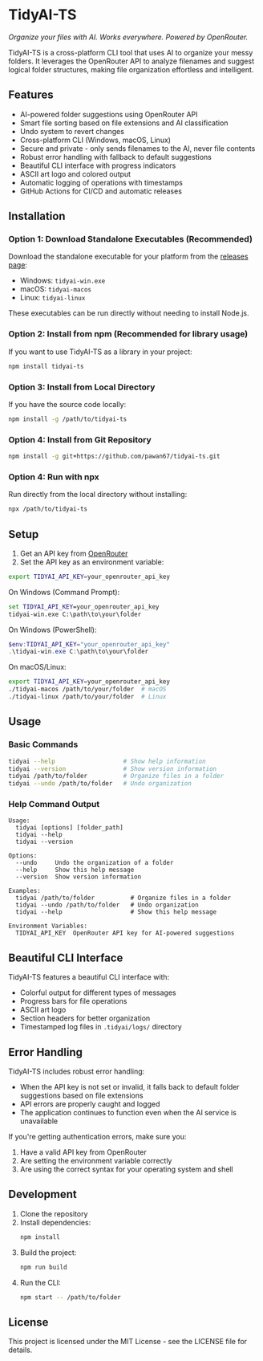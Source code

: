 # TidyAI-TS

_Organize your files with AI. Works everywhere. Powered by OpenRouter._

TidyAI-TS is a cross-platform CLI tool that uses AI to organize your messy folders. It leverages the OpenRouter API to analyze filenames and suggest logical folder structures, making file organization effortless and intelligent.

## Features

- AI-powered folder suggestions using OpenRouter API
- Smart file sorting based on file extensions and AI classification
- Undo system to revert changes
- Cross-platform CLI (Windows, macOS, Linux)
- Secure and private - only sends filenames to the AI, never file contents
- Robust error handling with fallback to default suggestions
- Beautiful CLI interface with progress indicators
- ASCII art logo and colored output
- Automatic logging of operations with timestamps
- GitHub Actions for CI/CD and automatic releases

## Installation

### Option 1: Download Standalone Executables (Recommended)

Download the standalone executable for your platform from the [releases page](https://github.com/pawan67/tidyai-ts/releases):

- Windows: `tidyai-win.exe`
- macOS: `tidyai-macos`
- Linux: `tidyai-linux`

These executables can be run directly without needing to install Node.js.

### Option 2: Install from npm (Recommended for library usage)

If you want to use TidyAI-TS as a library in your project:

```bash
npm install tidyai-ts
```

### Option 3: Install from Local Directory

If you have the source code locally:

```bash
npm install -g /path/to/tidyai-ts
```

### Option 4: Install from Git Repository

```bash
npm install -g git+https://github.com/pawan67/tidyai-ts.git
```

### Option 4: Run with npx

Run directly from the local directory without installing:

```bash
npx /path/to/tidyai-ts
```

## Setup

1. Get an API key from [OpenRouter](https://openrouter.ai/keys)
2. Set the API key as an environment variable:

```bash
export TIDYAI_API_KEY=your_openrouter_api_key
```

On Windows (Command Prompt):

```cmd
set TIDYAI_API_KEY=your_openrouter_api_key
tidyai-win.exe C:\path\to\your\folder
```

On Windows (PowerShell):

```powershell
$env:TIDYAI_API_KEY="your_openrouter_api_key"
.\tidyai-win.exe C:\path\to\your\folder
```

On macOS/Linux:

```bash
export TIDYAI_API_KEY=your_openrouter_api_key
./tidyai-macos /path/to/your/folder  # macOS
./tidyai-linux /path/to/your/folder  # Linux
```

## Usage

### Basic Commands

```bash
tidyai --help                   # Show help information
tidyai --version                # Show version information
tidyai /path/to/folder          # Organize files in a folder
tidyai --undo /path/to/folder   # Undo organization
```

### Help Command Output

```
Usage:
  tidyai [options] [folder_path]
  tidyai --help
  tidyai --version

Options:
  --undo     Undo the organization of a folder
  --help     Show this help message
  --version  Show version information

Examples:
  tidyai /path/to/folder          # Organize files in a folder
  tidyai --undo /path/to/folder   # Undo organization
  tidyai --help                   # Show this help message

Environment Variables:
  TIDYAI_API_KEY  OpenRouter API key for AI-powered suggestions
```

## Beautiful CLI Interface

TidyAI-TS features a beautiful CLI interface with:

- Colorful output for different types of messages
- Progress bars for file operations
- ASCII art logo
- Section headers for better organization
- Timestamped log files in `.tidyai/logs/` directory

## Error Handling

TidyAI-TS includes robust error handling:

- When the API key is not set or invalid, it falls back to default folder suggestions based on file extensions
- API errors are properly caught and logged
- The application continues to function even when the AI service is unavailable

If you're getting authentication errors, make sure you:

1. Have a valid API key from OpenRouter
2. Are setting the environment variable correctly
3. Are using the correct syntax for your operating system and shell

## Development

1. Clone the repository
2. Install dependencies:
   ```bash
   npm install
   ```
3. Build the project:
   ```bash
   npm run build
   ```
4. Run the CLI:
   ```bash
   npm start -- /path/to/folder
   ```

## License

This project is licensed under the MIT License - see the LICENSE file for details.
